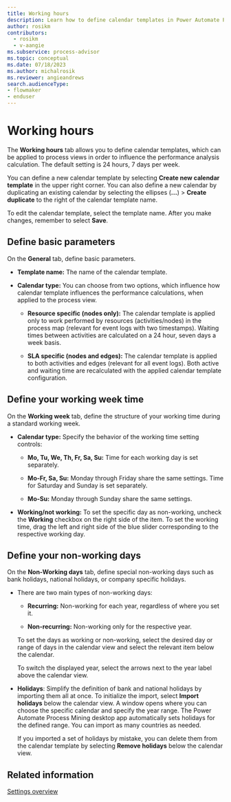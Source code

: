 ```yaml
---
title: Working hours
description: Learn how to define calendar templates in Power Automate Process Mining.
author: rosikm
contributors:
  - rosikm
  - v-aangie
ms.subservice: process-advisor
ms.topic: conceptual
ms.date: 07/18/2023
ms.author: michalrosik
ms.reviewer: angieandrews
search.audienceType:
- flowmaker
- enduser
---
```


# Working hours

The **Working hours** tab allows you to define calendar templates, which can be applied to process views in order to influence the performance analysis calculation. The default setting is 24 hours, 7 days per week.

You can define a new calendar template by selecting **Create new calendar template** in the upper right corner. You can also define a new calendar by duplicating an existing calendar by selecting the ellipses (**...**) > **Create duplicate** to the right of the calendar template name.

To edit the calendar template, select the template name. After you make changes, remember to select **Save**.

## Define basic parameters

On the **General** tab, define basic parameters.

- **Template name:** The name of the calendar template.

- **Calendar type:** You can choose from two options, which influence how calendar template influences the performance calculations, when applied to the process view.

    - **Resource specific (nodes only):** The calendar template is applied only to work performed by resources (activities/nodes) in the process map (relevant for event logs with two timestamps). Waiting times between activities are calculated on a 24 hour, seven days a week basis.

    - **SLA specific (nodes and edges):** The calendar template is applied to both activities and edges (relevant for all event logs). Both active and waiting time are recalculated with the applied calendar template configuration.

## Define your working week time

On the **Working week** tab, define the structure of your working time during a standard working week.

- **Calendar type:** Specify the behavior of the working time setting controls:

    - **Mo, Tu, We, Th, Fr, Sa, Su:** Time for each working day is set separately.

    - **Mo-Fr, Sa, Su:** Monday through Friday share the same settings. Time for Saturday and Sunday is set separately.

    - **Mo-Su:** Monday through Sunday share the same settings.

- **Working/not working:** To set the specific day as non-working, uncheck the **Working** checkbox on the right side of the item. To set the working time, drag the left and right side of the blue slider corresponding to the respective working day.

## Define your non-working days

On the **Non-Working days** tab, define special non-working days such as bank holidays, national holidays, or company specific holidays.

- There are two main types of non-working days:

    - **Recurring:** Non-working for each year, regardless of where you set it.

    - **Non-recurring:** Non-working only for the respective year.

    To set the days as working or non-working, select the desired day or range of days in the calendar view and select the relevant item below the calendar.

    To switch the displayed year, select the arrows next to the year label above the calendar view.

- **Holidays**: Simplify the definition of bank and national holidays by importing them all at once. To initialize the import, select **Import holidays** below the calendar view. A window opens where you can choose the specific calendar and specify the year range. The Power Automate Process Mining desktop app automatically sets holidays for the defined range. You can import as many countries as needed.

    If you imported a set of holidays by mistake, you can delete them from the calendar template by selecting **Remove holidays** below the calendar view.

## Related information

[Settings overview](settings.md)

